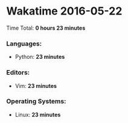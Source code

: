 # Wakatime 2016-05-22

Time Total: **0 hours 23 minutes**

### Languages:
- Python: **23 minutes** 

### Editors:
- Vim: **23 minutes** 

### Operating Systems:
- Linux: **23 minutes** 

